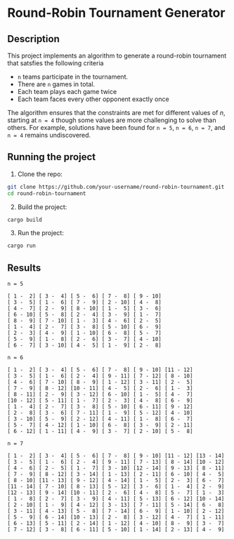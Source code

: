 # Round-Robin Tournament Generator
## Description
This project implements an algorithm to generate a round-robin tournament that satsfies the following criteria
- `n` teams participate in the tournament.
- There are `n` games in total.
- Each team plays each game twice
- Each team faces every other opponent exactly once

The algorithm ensures that the constraints are met for different values of *n*, starting at `n = 4` though some values are more challenging to solve than others.
For example, solutions have been found for `n = 5`, `n = 6`, `n = 7`, and `n = 4` remains undiscovered.


## Running the project
1. Clone the repo:
```bash
git clone https://github.com/your-username/round-robin-tournament.git
cd round-robin-tournament
```

2. Build the project:
```bash
cargo build
```

3. Run the project:
```bash
cargo run
```

## Results
`n = 5`
```
[ 1 -  2] [ 3 -  4] [ 5 -  6] [ 7 -  8] [ 9 - 10] 
[ 3 -  5] [ 1 -  6] [ 7 -  9] [ 2 - 10] [ 4 -  8] 
[ 4 -  7] [ 2 -  9] [ 8 - 10] [ 1 -  5] [ 3 -  6] 
[ 6 - 10] [ 5 -  8] [ 2 -  4] [ 3 -  9] [ 1 -  7] 
[ 8 -  9] [ 7 - 10] [ 1 -  3] [ 4 -  6] [ 2 -  5] 
[ 1 -  4] [ 2 -  7] [ 3 -  8] [ 5 - 10] [ 6 -  9] 
[ 2 -  3] [ 4 -  9] [ 1 - 10] [ 6 -  8] [ 5 -  7] 
[ 5 -  9] [ 1 -  8] [ 2 -  6] [ 3 -  7] [ 4 - 10] 
[ 6 -  7] [ 3 - 10] [ 4 -  5] [ 1 -  9] [ 2 -  8] 
```

`n = 6`
```
[ 1 -  2] [ 3 -  4] [ 5 -  6] [ 7 -  8] [ 9 - 10] [11 - 12] 
[ 3 -  5] [ 1 -  6] [ 2 -  4] [ 9 - 11] [ 7 - 12] [ 8 - 10] 
[ 4 -  6] [ 7 - 10] [ 8 -  9] [ 1 - 12] [ 3 - 11] [ 2 -  5] 
[ 7 -  9] [ 8 - 12] [10 - 11] [ 4 -  5] [ 2 -  6] [ 1 -  3] 
[ 8 - 11] [ 2 -  9] [ 3 - 12] [ 6 - 10] [ 1 -  5] [ 4 -  7] 
[10 - 12] [ 5 - 11] [ 1 -  7] [ 2 -  3] [ 4 -  8] [ 6 -  9] 
[ 1 -  4] [ 2 -  7] [ 3 -  8] [ 5 - 10] [ 6 - 11] [ 9 - 12] 
[ 2 -  8] [ 3 -  6] [ 7 - 11] [ 1 -  9] [ 5 - 12] [ 4 - 10] 
[ 3 - 10] [ 5 -  9] [ 2 - 12] [ 4 - 11] [ 1 -  8] [ 6 -  7] 
[ 5 -  7] [ 4 - 12] [ 1 - 10] [ 6 -  8] [ 3 -  9] [ 2 - 11] 
[ 6 - 12] [ 1 - 11] [ 4 -  9] [ 3 -  7] [ 2 - 10] [ 5 -  8]
```

`n = 7`
```
[ 1 -  2] [ 3 -  4] [ 5 -  6] [ 7 -  8] [ 9 - 10] [11 - 12] [13 - 14] 
[ 3 -  5] [ 1 -  6] [ 2 -  4] [ 9 - 11] [ 7 - 13] [ 8 - 14] [10 - 12] 
[ 4 -  6] [ 2 -  5] [ 1 -  7] [ 3 - 10] [12 - 14] [ 9 - 13] [ 8 - 11] 
[ 7 -  9] [ 8 - 12] [ 3 - 14] [ 1 - 13] [ 2 - 11] [ 6 - 10] [ 4 -  5] 
[ 8 - 10] [11 - 13] [ 9 - 12] [ 4 - 14] [ 1 -  5] [ 2 -  3] [ 6 -  7] 
[11 - 14] [ 7 - 10] [ 8 - 13] [ 5 - 12] [ 3 -  6] [ 1 -  4] [ 2 -  9] 
[12 - 13] [ 9 - 14] [10 - 11] [ 2 -  6] [ 4 -  8] [ 5 -  7] [ 1 -  3] 
[ 1 -  8] [ 2 -  7] [ 3 -  9] [ 4 - 11] [ 5 - 13] [ 6 - 12] [10 - 14] 
[ 2 - 10] [ 1 -  9] [ 4 - 12] [ 3 - 13] [ 7 - 11] [ 5 - 14] [ 6 -  8] 
[ 3 - 11] [ 4 - 13] [ 5 -  8] [ 7 - 14] [ 6 -  9] [ 1 - 10] [ 2 - 12] 
[ 5 -  9] [ 6 - 14] [10 - 13] [ 2 -  8] [ 3 - 12] [ 4 -  7] [ 1 - 11] 
[ 6 - 13] [ 5 - 11] [ 2 - 14] [ 1 - 12] [ 4 - 10] [ 8 -  9] [ 3 -  7] 
[ 7 - 12] [ 3 -  8] [ 6 - 11] [ 5 - 10] [ 1 - 14] [ 2 - 13] [ 4 -  9] 
```
